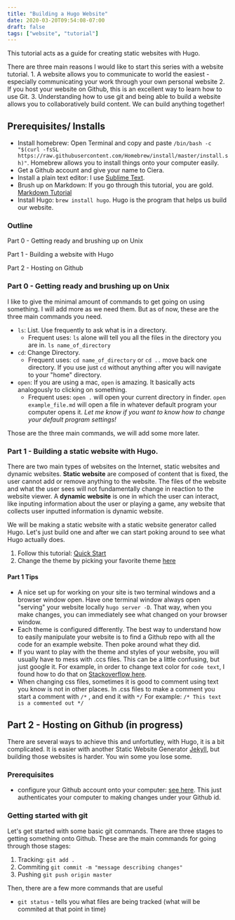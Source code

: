 ```yaml
---
title: "Building a Hugo Website"
date: 2020-03-20T09:54:08-07:00
draft: false
tags: ["website", "tutorial"] 
---
```


This tutorial acts as a guide for creating static websites with Hugo.

There are three main reasons I would like to start this series with a website tutorial. 1. A website allows you to communicate to world the easiest - especially communicating your work through your own personal website 2. If you host your website on Github, this is an excellent way to learn how to use Git. 3. Understanding how to use git and being able to build a website allows you to collaboratively build content. We can build anything together!


## Prerequisites/ Installs

- Install homebrew: Open Terminal and copy and paste `/bin/bash -c "$(curl -fsSL https://raw.githubusercontent.com/Homebrew/install/master/install.sh)"`. Homebrew allows you to install things onto your computer easily. 
- Get a Github account and give your name to Ciera.
- Install a plain text editor: I use [Sublime Text](https://www.sublimetext.com/). 
- Brush up on Markdown: If you go through this tutorial, you are gold. [Markdown Tutorial](https://www.markdowntutorial.com/lesson/1/)
-  Install Hugo: `brew install hugo`. Hugo is the program that helps us build our website.

### Outline

Part 0 - Getting ready and brushing up on Unix

Part 1 - Building a website with Hugo

Part 2 - Hosting on Github 

### Part 0 - Getting ready and brushing up on Unix

I like to give the minimal amount of commands to get going on using something. I will add more as we need them. But as of now, these are the three main commands you need. 

- `ls`: List. Use frequently to ask what is in a directory.
	-	Frequent uses: `ls` alone will tell you all the files in the directory you are in.  `ls name_of_directory`
- `cd`: Change Directory. 
	-	Frequent uses: `cd name_of_directory` or `cd ..` move back one directory.  If you use just `cd` without anything after you will navigate to your "home" directory.
- `open`: If you are using a mac, `open` is amazing. It basically acts analogously to clicking on something. 
	- Frequent uses: `open .` will open your current directory in finder. `open example_file.md` will open a file in whatever default program your computer opens it.  *Let me know if you want to know how to change your default program settings!*

Those are the three main commands, we will add some more later.

### Part 1 - Building a static website with Hugo.

There are two main types of websites on the Internet, static websites and dynamic websites.  **Static website** are composed of content that is fixed, the user cannot add or remove anything to the website. The files of the website and what the user sees will not fundamentally change in reaction to the website viewer. A **dynamic website** is one in which the user can interact, like inputing information about the user or playing a game, any website that collects user inputted information is dynamic website. 

We will be making a static website with a static website generator called Hugo. Let's just build one and after we can start poking around to see what Hugo actually does. 

1.  Follow this tutorial: [Quick Start](https://gohugo.io/getting-started/quick-start/)
2. Change the theme by picking your favorite theme [here](https://themes.gohugo.io/)

#### Part 1 Tips

- 	A nice set up for working on your site is two terminal windows and a browser window open. Have one terminal window always open "serving" your website locally `hugo server -D`.  That way, when you make changes, you can immediately see what changed on your browser window.
-  Each theme is configured differently.  The best way to understand how to easily manipulate your website is to find a Github repo with all the code for an example website.  Then poke around what they did. 
- 	If you want to play with the theme and styles of your website, you will usually have to mess with .ccs files.  This can be a little confusing, but just google it. For example, in order to change text color for `code text`, I found how to do that on [Stackoverflow here](https://stackoverflow.com/questions/38821339/hugo-pygments-how-to-change-highlighting-theme).
- When changing css files, sometimes it is good to comment using text you know is not in other places.  In .css files to make a comment you start a comment with `/*` , and end it with `*/`  For example: `/* This text is a commented out */` 



## Part 2 - Hosting on Github (in progress)

There are several ways to achieve this and unfortutley, with Hugo, it is a bit complicated.  It is easier with another Static Website Generator [Jekyll](https://jekyllrb.com/), but building those websites is harder. You win some you lose some. 

### Prerequisites

- configure your Github account onto your computer: [see here](https://help.github.com/en/enterprise/2.16/user/github/using-git/setting-your-username-in-git#setting-your-git-username-for-every-repository-on-your-computer). This just authenticates your computer to making changes under your Github id.

### Getting started with git

Let's get started with some basic git commands. There are three stages to getting something onto Github. These are the main commands for going through those stages:

1. Tracking:  `git add .` 
2. Commiting `git commit -m "message describing changes"`
3. Pushing  `git push origin master`

Then, there are a few more commands that are useful

- `git status` - tells you what files are being tracked (what will be commited at that point in time)



